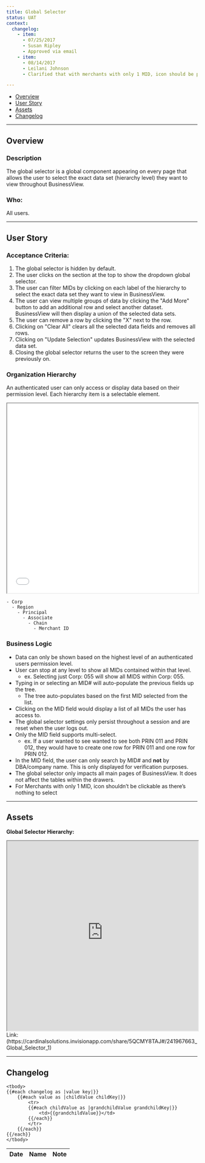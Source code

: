 ```yaml
---
title: Global Selector
status: UAT
context:
  changelog:
    - item:
      - 07/25/2017
      - Susan Ripley
      - Approved via email
    - item:
      - 08/14/2017
      - Leilani Johnson
      - Clarified that with merchants with only 1 MID, icon should be present but not clickable

---
```

- [Overview](#overview)
- [User Story](#user-story)
- [Assets](#assets)
- [Changelog](#changelog)

---
## Overview <a name="overview"></a>
### Description

The global selector is a global component appearing on every page that allows the user to select the exact data set (hierarchy level) they want to view throughout BusinessView.


### Who:

All users.

---


## User Story <a name="user-story"></a>
### Acceptance Criteria:

1. The global selector is hidden by default.
2. The user clicks on the section at the top to show the dropdown global selector.
3. The user can filter MIDs by clicking on each label of the hierarchy to select the exact data set they want to view in BusinessView.
4. The user can view multiple groups of data by clicking the "Add More" button to add an additional row and select another dataset. BusinessView will then display a union of the selected data sets.
5. The user can remove a row by clicking the "X" next to the row.
6. Clicking on "Clear All" clears all the selected data fields and removes all rows.
7. Clicking on "Update Selection" updates BusinessView with the selected data set.
8. Closing the global selector returns the user to the screen they were previously on.


### Organization Hierarchy

An authenticated user can only access or display data based on their permission level. Each hierarchy item is a selectable element.

<iframe width="100%" height="500" src="/docs/files/basic_merchant_hierarchy.jpg"></iframe>

    - Corp
      - Region
        - Principal
          - Associate
            - Chain
              - Merchant ID


### Business Logic

- Data can only be shown based on the highest level of an authenticated users permission level.
- User can stop at any level to show all MIDs contained within that level.
    - ex. Selecting just Corp: 055 will show all MIDS within Corp: 055.
- Typing in or selecting an MID# will auto-populate the previous fields up the tree.
  - The tree auto-populates based on the first MID selected from the list.
- Clicking on the MID field would display a list of all MIDs the user has access to.
- The global selector settings only persist throughout a session and are reset when the user logs out.
- Only the MID field supports multi-select.
    - ex. If a user wanted to see wanted to see both PRIN 011 and PRIN 012, they would have to create one row for PRIN 011 and one row for PRIN 012.
- In the MID field, the user can only search by MID# and **not** by DBA/company name. This is only displayed for verification purposes.
- The global selector only impacts all main pages of BusinessView. It does not affect the tables within the drawers.
- For Merchants with only 1 MID, icon shouldn’t be clickable as there’s nothing to select

---
## Assets <a name="assets"></a>

**Global Selector Hierarchy:**
<iframe width="100%" height="500" src="https://cardinalsolutions.invisionapp.com/share/5QCMY8TAJ#/241967663_Global_Selector_1"></iframe>
Link: (https://cardinalsolutions.invisionapp.com/share/5QCMY8TAJ#/241967663_Global_Selector_1)

---

## Changelog <a name="changelog"></a>

<table>
	<thead>
		<th>Date</th>
		<th>Name</th>
		<th>Note</th>
	</thead>

	<tbody>
	{{#each changelog as |value key|}}
		{{#each value as |childValue childKey|}}
			<tr>
			{{#each childValue as |grandchildValue grandchildKey|}}
				<td>{{grandchildValue}}</td>
			{{/each}}
			</tr>
		{{/each}}
	{{/each}}
	</tbody>
</table>
